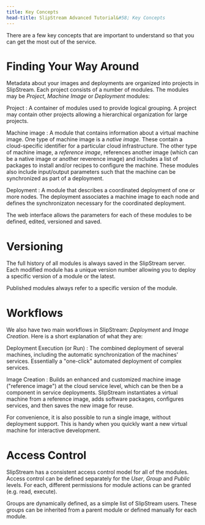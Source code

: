 ```yaml
---
title: Key Concepts
head-title: SlipStream Advanced Tutorial&#58; Key Concepts
---
```


There are a few key concepts that are important to understand so that
you can get the most out of the service.

# Finding Your Way Around

Metadata about your images and deployments are organized into projects
in SlipStream. Each project consists of a number of modules. The
modules may be _Project_, _Machine Image_ or _Deployment_ modules:

Project
:   A container of modules used to provide logical grouping. A project
    may contain other projects allowing a hierarchical organization for
    large projects.

Machine image
:   A module that contains information about a virtual machine image.
    One type of machine image is a _native image_.  These contain a
    cloud-specific identifier for a particular cloud
    infrastructure. The other type of machine image, a _reference
    image_, references another image (which can be a native image or
    another reverence image) and includes a list of packages to
    install and/or recipes to configure the machine.  These modules
    also include input/output parameters such that the machine can be
    synchronized as part of a deployment.

Deployment
:   A module that describes a coordinated deployment of one or more
    nodes.  The deployment associates a machine image to each node and
    defines the synchronizaton necessary for the coordinated
    deployment.

The web interface allows the parameters for each of these modules to be
defined, edited, versioned and saved.

# Versioning

The full history of all modules is always saved in the SlipStream
server.  Each modified module has a unique version number allowing you
to deploy a specific version of a module or the latest.

Published modules always refer to a specific version of the module. 

# Workflows

We also have two main workflows in SlipStream: *Deployment* and *Image
Creation*. Here is a short explanation of what they are:

Deployment Execution (or Run)
:   The combined deployment of several machines, including the
    automatic synchronization of the machines' services.  Essentially
    a "one-click" automated deployment of complex services.

Image Creation
:   Builds an enhanced and customized machine image ("reference image")
    at the cloud service level, which can be then be a component in
    service deployments. SlipStream instantiates a virtual machine
    from a reference image, adds software packages, configures
    services, and then saves the new image for reuse.

For convenience, it is also possible to run a single image, without
deployment support.  This is handy when you quickly want a new virtual
machine for interactive development.

# Access Control

SlipStream has a consistent access control model for all of the
modules.  Access control can be defined separately for the *User*,
*Group* and *Public* levels.  For each, different permissions for
module actions can be granted (e.g. read, execute).

Groups are dynamically defined, as a simple list of SlipStream users.
These groups can be inherited from a parent module or defined manually
for each module.
